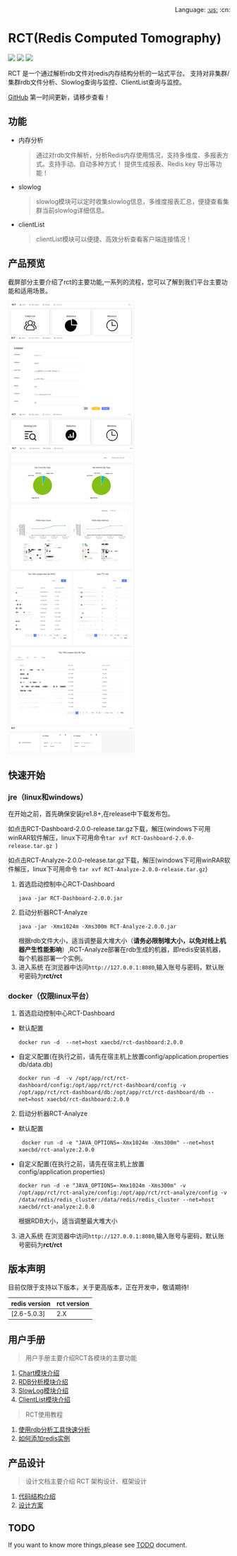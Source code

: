 <div align="right">Language: <a title="English" href="./README.md">:us:</a>
:cn:
</div>

# RCT(Redis Computed Tomography)

![](https://img.shields.io/badge/redis-%3E%3D2.6.0-green.svg) ![](https://img.shields.io/badge/SpringCloud--lightgrey.svg) ![](https://img.shields.io/badge/build-passing-yellow.svg)

RCT 是一个通过解析rdb文件对redis内存结构分析的一站式平台。 支持对非集群/集群rdb文件分析、Slowlog查询与监控、ClientList查询与监控。

[GitHub](https://github.com/xaecbd/RCT) 第一时间更新，请移步查看！
## 功能
- 内存分析

  >通过对rdb文件解析，分析Redis内存使用情况，支持多维度、多报表方式。支持手动、自动多种方式！
  >提供生成报表、Redis key 导出等功能！

- slowlog

  >slowlog模块可以定时收集slowlog信息，多维度报表汇总，便捷查看集群当前slowlog详细信息。
  
- clientList

  >clientList模块可以便捷、高效分析查看客户端连接情况！
   

## 产品预览
截屏部分主要介绍了rct的主要功能,一系列的流程，您可以了解到我们平台主要功能和适用场景。

![](./doc/screenshots/rct.jpg)
 
 ## 快速开始

 ### jre（linux和windows）
 在开始之前，首先确保安装jre1.8+,在release中下载发布包。
 
 如点击RCT-Dashboard-2.0.0-release.tar.gz下载，解压(windows下可用winRAR软件解压，linux下可用命令```tar xvf RCT-Dashboard-2.0.0-release.tar.gz ```)
 
 如点击RCT-Analyze-2.0.0-release.tar.gz下载，解压(windows下可用winRAR软件解压，linux下可用命令
  ```tar xvf RCT-Analyze-2.0.0-release.tar.gz```)
1. 首选启动控制中心RCT-Dashboard
   ```
   java -jar RCT-Dashboard-2.0.0.jar
   ```
2. 启动分析器RCT-Analyze
   ```
   java -jar -Xmx1024m -Xms300m RCT-Analyze-2.0.0.jar
   ```
   根据rdb文件大小，适当调整最大堆大小（**请务必限制堆大小，以免对线上机器产生性能影响**）,RCT-Analyze部署在rdb生成的机器，即redis安装机器，每个机器部署一个实例。
3. 进入系统
   在浏览器中访问```http://127.0.0.1:8080```,输入账号与密码，默认账号密码为**rct/rct**
 ### docker（仅限linux平台）
1. 首选启动控制中心RCT-Dashboard
  - 默认配置
    ```
    docker run -d  --net=host xaecbd/rct-dashboard:2.0.0
    ```
  - 自定义配置(在执行之前，请先在宿主机上放置config/application.properties db/data.db)
    ```
    docker run -d  -v /opt/app/rct/rct-dashboard/config:/opt/app/rct/rct-dashboard/config -v /opt/app/rct/rct-dashboard/db:/opt/app/rct/rct-dashboard/db --net=host xaecbd/rct-dashboard:2.0.0
    ```
2. 启动分析器RCT-Analyze
  - 默认配置
    ```
     docker run -d -e "JAVA_OPTIONS=-Xmx1024m -Xms300m" --net=host xaecbd/rct-analyze:2.0.0
    ```
  - 自定义配置(在执行之前，请先在宿主机上放置config/application.properties)
    ```
    docker run -d -e "JAVA_OPTIONS=-Xmx1024m -Xms300m" -v /opt/app/rct/rct-analyze/config:/opt/app/rct/rct-analyze/config -v /data/redis/redis_cluster:/data/redis/redis_cluster --net=host xaecbd/rct-analyze:2.0.0
    ```
    根据RDB大小，适当调整最大堆大小
3. 进入系统
   在浏览器中访问```http://127.0.0.1:8080```,输入账号与密码，默认账号密码为**rct/rct**
## 版本声明
目前仅限于支持以下版本，关于更高版本，正在开发中，敬请期待!

redis version|rct version
---|---
[2.6-5.0.3]|2.X
## 用户手册
> 用户手册主要介绍RCT各模块的主要功能

1. [Chart模块介绍](./doc/zh-CN/Chart模块介绍.md)
2. [RDB分析模块介绍](./doc/zh-CN/如何使用RDB分析工具.md)
3. [SlowLog模块介绍](./doc/zh-CN/如何使用slowlog分析工具.md)
4. [ClientList模块介绍](./doc/zh-CN/如何使用clientList分析工具.md)

> RCT使用教程
1. [使用rdb分析工具快速分析](./doc/zh-CN/如何快速使用RDB分析工具进行分析.md)
2. [如何添加redis实例](./doc/zh-CN/如何增加redis实例.md)


## 产品设计
> 设计文档主要介绍 RCT 架构设计、框架设计

  1. [代码结构介绍](./doc/zh-CN/代码结构介绍.md) 
  2. [设计方案](./doc/zh-CN/设计方案.md) 


## TODO
If you want to know more things,please see  [TODO](./doc/zh-CN/TODO.md) document.